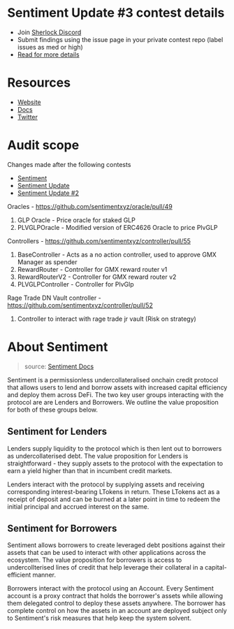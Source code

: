 # Sentiment Update #3 contest details

- Join [Sherlock Discord](https://discord.gg/MABEWyASkp)
- Submit findings using the issue page in your private contest repo (label issues as med or high)
- [Read for more details](https://docs.sherlock.xyz/audits/watsons)

# Resources

- [Website](https://www.sentiment.xyz/)
- [Docs](https://docs.sentiment.xyz/)
- [Twitter](https://twitter.com/sentimentxyz)

# Audit scope

Changes made after the following contests
- [Sentiment](https://app.sherlock.xyz/audits/contests/1)
- [Sentiment Update](https://app.sherlock.xyz/audits/contests/17)
- [Sentiment Update #2](https://app.sherlock.xyz/audits/contests/28)

Oracles - https://github.com/sentimentxyz/oracle/pull/49
1. GLP Oracle - Price oracle for staked GLP
2. PLVGLPOracle - Modified version of ERC4626 Oracle to price PlvGLP

Controllers - https://github.com/sentimentxyz/controller/pull/55
1. BaseController - Acts as a no action controller, used to approve GMX Manager as spender
2. RewardRouter - Controller for GMX reward router v1
3. RewardRouterV2 - Controller for GMX reward router v2
4. PLVGLPController - Controller for PlvGlp

Rage Trade DN Vault controller - https://github.com/sentimentxyz/controller/pull/52
1. Controller to interact with rage trade jr vault (Risk on strategy)

# About Sentiment

> source: [Sentiment Docs](https://docs.sentiment.xyz/core-concepts/overview)

Sentiment is a permissionless undercollateralised onchain credit protocol that allows users to lend and borrow assets with increased capital efficiency and deploy them across DeFi. The two key user groups interacting with the protocol are are Lenders and Borrowers. We outline the value proposition for both of these groups below.

## Sentiment for Lenders

Lenders supply liquidity to the protocol which is then lent out to borrowers as undercollaterised debt. The value proposition for Lenders is straightforward - they supply assets to the protocol with the expectation to earn a yield higher than that in incumbent credit markets.

Lenders interact with the protocol by supplying assets and receiving corresponding interest-bearing LTokens in return. These LTokens act as a receipt of deposit and can be burned at a later point in time to redeem the initial principal and accrued interest on the same.

## Sentiment for Borrowers

Sentiment allows borrowers to create leveraged debt positions against their assets that can be used to interact with other applications across the ecosystem. The value proposition for borrowers is access to undercollterised lines of credit that help leverage their collateral in a capital-efficient manner.

Borrowers interact with the protocol using an Account. Every Sentiment account is a proxy contract that holds the borrower's assets while allowing them delegated control to deploy these assets anywhere. The borrower has complete control on how the assets in an account are deployed subject only to Sentiment's risk measures that help keep the system solvent.
